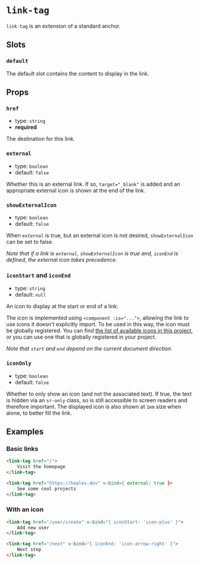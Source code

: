 # `link-tag`

`link-tag` is an extension of a standard anchor.

## Slots

### `default`

The default slot contains the content to display in the link.

## Props

### `href`

- type: `string`
- **required**

The destination for this link.

### `external`

- type: `boolean`
- default: `false`

Whether this is an external link. If so, `target="_blank"` is added and an appropriate external icon is shown at the end of the link.

### `showExternalIcon`

- type: `boolean`
- default: `false`

When `external` is true, but an external icon is not desired, `showExternalIcon` can be set to false.

_Note that if a link is `external`, `showExternalIcon` is true and, `iconEnd` is defined, the external icon takes precedence._

### `iconStart` and `iconEnd`

- type: `string`
- default: `null`

An icon to display at the start or end of a link.

The icon is implemented using `<component :is="...">`, allowing the link to use icons it doesn't explicitly import. To be used in this way, the icon must be globally registered. You can find [the list of available icons in this project](/src/components/icon/icon.md), or you can use one that is globally registered in your project.

_Note that `start` and `end` depend on the current document direction._

### `iconOnly`

- type: `boolean`
- default: `false`

Whether to only show an icon (and not the associated text). If true, the text is hidden via an `sr-only` class, so is still accessible to screen readers and therefore important. The displayed icon is also shown at `1em` size when alone, to better fill the link.

## Examples

### Basic links

```html
<link-tag href="/">
	Visit the homepage
</link-tag>

<link-tag href="https://howles.dev" v-bind={ external: true }>
	See some cool projects
</link-tag>
```

### With an icon

```html
<link-tag href="/user/create" v-bind="{ iconStart: 'icon-plus' }">
	Add new user
</link-tag>

<link-tag href="/next" v-bind="{ iconEnd: 'icon-arrow-right' }">
	Next step
</link-tag>
```
